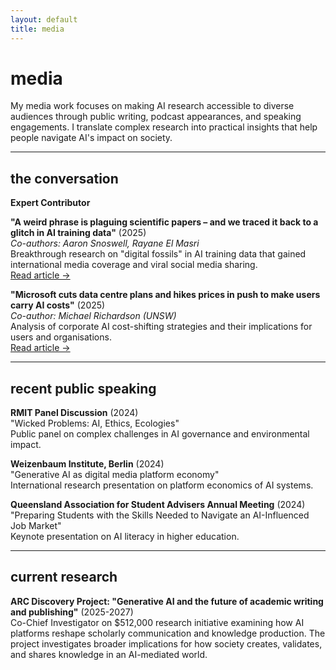 ```yaml
---
layout: default
title: media
---
```


# media

My media work focuses on making AI research accessible to diverse audiences through public writing, podcast appearances, and speaking engagements. I translate complex research into practical insights that help people navigate AI's impact on society.

---

## the conversation

**Expert Contributor** 

**"A weird phrase is plaguing scientific papers – and we traced it back to a glitch in AI training data"** (2025)  
*Co-authors: Aaron Snoswell, Rayane El Masri*  
Breakthrough research on "digital fossils" in AI training data that gained international media coverage and viral social media sharing.  
[Read article →](https://theconversation.com/a-weird-phrase-is-plaguing-scientific-papers-and-we-traced-it-back-to-a-glitch-in-ai-training-data-254463)

**"Microsoft cuts data centre plans and hikes prices in push to make users carry AI costs"** (2025)  
*Co-author: Michael Richardson (UNSW)*  
Analysis of corporate AI cost-shifting strategies and their implications for users and organisations.  
[Read article →](https://theconversation.com/microsoft-cuts-data-centre-plans-and-hikes-prices-in-push-to-make-users-carry-ai-costs-250932)

---

## recent public speaking

**RMIT Panel Discussion** (2024)  
"Wicked Problems: AI, Ethics, Ecologies"  
Public panel on complex challenges in AI governance and environmental impact.

**Weizenbaum Institute, Berlin** (2024)  
"Generative AI as digital media platform economy"  
International research presentation on platform economics of AI systems.

**Queensland Association for Student Advisers Annual Meeting** (2024)  
"Preparing Students with the Skills Needed to Navigate an AI-Influenced Job Market"  
Keynote presentation on AI literacy in higher education.

---

## current research

**ARC Discovery Project: "Generative AI and the future of academic writing and publishing"** (2025-2027)  
Co-Chief Investigator on $512,000 research initiative examining how AI platforms reshape scholarly communication and knowledge production. The project investigates broader implications for how society creates, validates, and shares knowledge in an AI-mediated world.